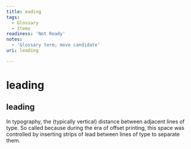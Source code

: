 ```yaml
---
title: eading
tags:
  - Glossary
  - Items
readiness: 'Not Ready'
notes:
  - 'Glossary term; move candidate'
uri: leading

---
```

# leading

## leading

In typography, the (typically vertical) distance between adjacent lines of type. So called because during the era of offset printing, this space was controlled by inserting strips of lead between lines of type to separate them.

